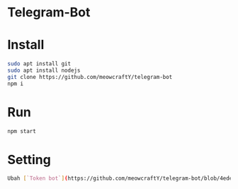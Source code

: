 # Telegram-Bot

# Install
```bash
sudo apt install git
sudo apt install nodejs
git clone https://github.com/meowcraftY/telegram-bot
npm i
```

# Run
```bash
npm start
```

# Setting
```bash
Ubah [`Token bot`](https://github.com/meowcraftY/telegram-bot/blob/4ede08cbe6dd3117fb2768903167e63814d716c9/config.json#L2) <br>
```
